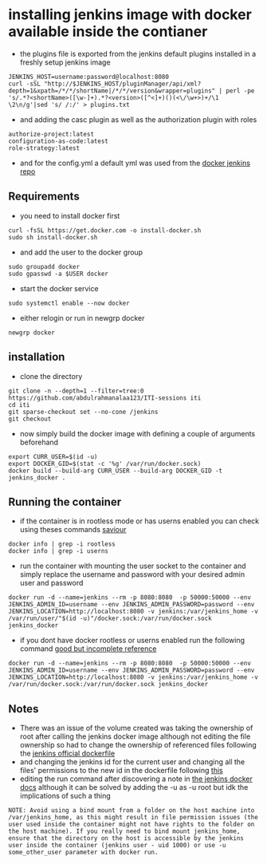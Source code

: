 # installing jenkins image with docker available inside the contianer

- the plugins file is exported from the jenkins default plugins installed in a freshly setup jenkins image
```
JENKINS_HOST=username:password@localhost:8080
curl -sSL "http://$JENKINS_HOST/pluginManager/api/xml?depth=1&xpath=/*/*/shortName|/*/*/version&wrapper=plugins" | perl -pe 's/.*?<shortName>([\w-]+).*?<version>([^<]+)()(<\/\w+>)+/\1 \2\n/g'|sed 's/ /:/' > plugins.txt
```
- and adding the casc plugin as well as the authorization plugin with roles
```
authorize-project:latest
configuration-as-code:latest
role-strategy:latest
```
- and for the config.yml a default yml was used from the [docker jenkins repo](https://github.com/trion-development/docker-jenkins-docker-client)

## Requirements
- you need to install docker first
```
curl -fsSL https://get.docker.com -o install-docker.sh
sudo sh install-docker.sh
```
- and add the user to the docker group
```
sudo groupadd docker
sudo gpasswd -a $USER docker
```
- start the docker service
```
sudo systemctl enable --now docker
```
- either relogin or run in newgrp docker
```
newgrp docker
```

## installation
- clone the directory
```
git clone -n --depth=1 --filter=tree:0 https://github.com/abdulrahmanalaa123/ITI-sessions iti
cd iti
git sparse-checkout set --no-cone /jenkins
git checkout
```
- now simply build the docker image with defining a couple of arguments beforehand
```
export CURR_USER=$(id -u)
export DOCKER_GID=$(stat -c '%g' /var/run/docker.sock)
docker build --build-arg CURR_USER --build-arg DOCKER_GID -t jenkins_docker .
```

## Running the container

- if the container is in rootless mode or has userns enabled you can check using theses commands  [saviour](https://forums.docker.com/t/docker-sock-mount-permission/118720)
```
docker info | grep -i rootless
docker info | grep -i userns
```
- run the container with mounting the user socket to the container and simply replace the username and password with your desired admin user and password

```
docker run -d --name=jenkins --rm -p 8080:8080  -p 50000:50000 --env JENKINS_ADMIN_ID=username --env JENKINS_ADMIN_PASSWORD=password --env JENKINS_LOCATION=http://localhost:8080 -v jenkins:/var/jenkins_home -v /var/run/user/"$(id -u)"/docker.sock:/var/run/docker.sock jenkins_docker
```
- if you dont have docker rootless or userns enabled run the following command [good but incomplete reference](https://blog.nestybox.com/2019/09/29/jenkins.html)
```
docker run -d --name=jenkins --rm -p 8080:8080  -p 50000:50000 --env JENKINS_ADMIN_ID=username --env JENKINS_ADMIN_PASSWORD=password --env JENKINS_LOCATION=http://localhost:8080 -v jenkins:/var/jenkins_home -v /var/run/docker.sock:/var/run/docker.sock jenkins_docker
```

## Notes
- There was an issue of the volume created was taking the ownership of root after calling the jenkins docker image although not editing the file ownership so had to change the ownership of referenced files following the [jenkins official dockerfile](https://github.com/jenkinsci/docker/blob/587b2856cd225bb152c4abeeaaa24934c75aa460/Dockerfile)
- and changing the jenkins id for the current user and changing all the files' permissions to the new id in the dockerfile following [this](https://askubuntu.com/questions/16700/how-can-i-change-my-own-user-id)
- editing the run command after discovering a note in [the jenkins docker docs](https://github.com/jenkinsci/docker?tab=readme-ov-file#usage) although it can be solved by adding the -u as -u root but idk the implications of such a thing
```
NOTE: Avoid using a bind mount from a folder on the host machine into /var/jenkins_home, as this might result in file permission issues (the user used inside the container might not have rights to the folder on the host machine). If you really need to bind mount jenkins_home, ensure that the directory on the host is accessible by the jenkins user inside the container (jenkins user - uid 1000) or use -u some_other_user parameter with docker run.
```
